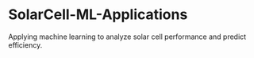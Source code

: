 # SolarCell-ML-Applications
Applying machine learning to analyze solar cell performance and predict efficiency.
